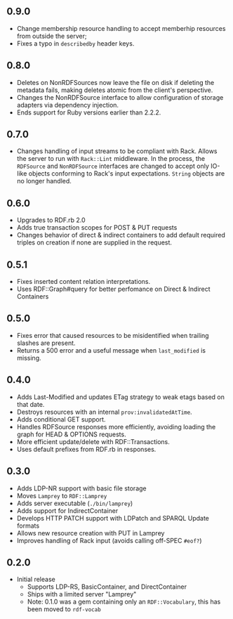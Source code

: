 0.9.0
-----
 - Change membership resource handling to accept memberhip resources
 from outside the server;
 - Fixes a typo in `describedby` header keys.

0.8.0
-----
 - Deletes on NonRDFSources now leave the file on disk if deleting the
 metadata fails, making deletes atomic from the client's perspective.
 - Changes the NonRDFSource interface to allow configuration of storage
 adapters via dependency injection.
 - Ends support for Ruby versions earlier than 2.2.2.
   
0.7.0
-----
 - Changes handling of input streams to be compliant with Rack. Allows
   the server to run with `Rack::Lint` middleware. In the process, the
   `RDFSource` and `NonRDFSource` interfaces are changed to accept only
   IO-like objects conforming to Rack's input expectations. `String`
   objects are no longer handled.

0.6.0
-----
 - Upgrades to RDF.rb 2.0
 - Adds true transaction scopes for POST & PUT requests
 - Changes behavior of direct & indirect containers to add default
   required triples on creation if none are supplied in the request.
   
0.5.1
-----
 - Fixes inserted content relation interpretations.
 - Uses RDF::Graph#query for better perfomance on Direct & Indirect
 Containers
 
0.5.0
-----
 - Fixes error that caused resources to be misidentified when trailing
 slashes are present.
 - Returns a 500 error and a useful message when `last_modified` is
 missing.

0.4.0
-----
 - Adds Last-Modified and updates ETag strategy to weak etags based on
 that date.
 - Destroys resources with an internal `prov:invalidatedAtTime`.
 - Adds conditional GET support.
 - Handles RDFSource responses more efficiently, avoiding loading the
 graph for HEAD & OPTIONS requests.
 - More efficient update/delete with RDF::Transactions.
 - Uses default prefixes from RDF.rb in responses.

0.3.0
------
 - Adds LDP-NR support with basic file storage
 - Moves `Lamprey` to `RDF::Lamprey`
 - Adds server executable (`./bin/lamprey`)
 - Adds support for IndirectContainer
 - Develops HTTP PATCH support with LDPatch and SPARQL Update formats
 - Allows new resource creation with PUT in Lamprey
 - Improves handling of Rack input (avoids calling off-SPEC `#eof?`)
 
0.2.0 
------
 - Initial release
   - Supports LDP-RS, BasicContainer, and DirectContainer
   - Ships with a limited server "Lamprey"
   - Note: 0.1.0 was a gem containing only an `RDF::Vocabulary`, this
     has been moved to `rdf-vocab`
